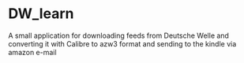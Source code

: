 # DW_learn
A small application for downloading feeds from Deutsche Welle and converting it with Calibre to azw3 format and sending to the kindle via amazon e-mail
